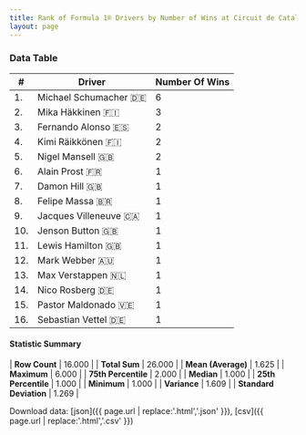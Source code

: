 ```yaml
---
title: Rank of Formula 1® Drivers by Number of Wins at Circuit de Catalunya
layout: page
---
```


<canvas id="chart" width="400" height="180"></canvas>
<script>
var data = {
    "datasets": [
        {
            "backgroundColor": [
                "#f3a935",
                "#f3a935",
                "#f3a935",
                "#f3a935",
                "#f3a935",
                "#f3a935",
                "#f3a935",
                "#f3a935",
                "#f3a935",
                "#f3a935",
                "#f3a935",
                "#f3a935",
                "#f3a935",
                "#f3a935",
                "#f3a935",
                "#f3a935"
            ],
            "borderColor": [
                "#f68639",
                "#f68639",
                "#f68639",
                "#f68639",
                "#f68639",
                "#f68639",
                "#f68639",
                "#f68639",
                "#f68639",
                "#f68639",
                "#f68639",
                "#f68639",
                "#f68639",
                "#f68639",
                "#f68639",
                "#f68639"
            ],
            "borderWidth": 1,
            "data": [
                6.0,
                3.0,
                2.0,
                2.0,
                2.0,
                1.0,
                1.0,
                1.0,
                1.0,
                1.0,
                1.0,
                1.0,
                1.0,
                1.0,
                1.0,
                1.0
            ],
            "label": "Number Of Wins"
        }
    ],
    "labels": [
        "Michael Schumacher",
        "Mika Häkkinen",
        "Fernando Alonso",
        "Kimi Räikkönen",
        "Nigel Mansell",
        "Alain Prost",
        "Damon Hill",
        "Felipe Massa",
        "Jacques Villeneuve",
        "Jenson Button",
        "Lewis Hamilton",
        "Mark Webber",
        "Max Verstappen",
        "Nico Rosberg",
        "Pastor Maldonado",
        "Sebastian Vettel"
    ]
};
var options = {
  legend: {
    display: false
  },
  scales: {
    xAxes: [{
      ticks: {
        beginAtZero: true,
        maxRotation: 180,
        display: window.innerWidth > 800
      }
    }],
    yAxes: [{
      ticks: {
        beginAtZero: true
      }
    }]
  },
  onResize: function(chart, size) {
    chart.options.scales.xAxes[0].ticks.display = size.width > 800;
  }
};
var chart = new Chart("chart", {
    data: data,
    type: 'bar',
    options: options
});
</script>



### Data Table

| # | Driver | Number Of Wins |
|--|--|--|
| 1. | Michael Schumacher 🇩🇪 | 6 |
| 2. | Mika Häkkinen 🇫🇮 | 3 |
| 3. | Fernando Alonso 🇪🇸 | 2 |
| 4. | Kimi Räikkönen 🇫🇮 | 2 |
| 5. | Nigel Mansell 🇬🇧 | 2 |
| 6. | Alain Prost 🇫🇷 | 1 |
| 7. | Damon Hill 🇬🇧 | 1 |
| 8. | Felipe Massa 🇧🇷 | 1 |
| 9. | Jacques Villeneuve 🇨🇦 | 1 |
| 10. | Jenson Button 🇬🇧 | 1 |
| 11. | Lewis Hamilton 🇬🇧 | 1 |
| 12. | Mark Webber 🇦🇺 | 1 |
| 13. | Max Verstappen 🇳🇱 | 1 |
| 14. | Nico Rosberg 🇩🇪 | 1 |
| 15. | Pastor Maldonado 🇻🇪 | 1 |
| 16. | Sebastian Vettel 🇩🇪 | 1 |

#### Statistic Summary

| **Row Count** | 16.000 |
| **Total Sum** | 26.000 |
| **Mean (Average)** | 1.625 |
| **Maximum** | 6.000 |
| **75th Percentile** | 2.000 |
| **Median** | 1.000 |
| **25th Percentile** | 1.000 |
| **Minimum** | 1.000 |
| **Variance** | 1.609 |
| **Standard Deviation** | 1.269 |

Download data: [json]({{ page.url | replace:'.html','.json' }}), [csv]({{ page.url | replace:'.html','.csv' }})
